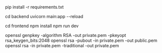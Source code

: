 pip install -r requirements.txt

cd backend
uvicorn main:app --reload

cd frontend
npm install
npm run dev 

openssl genpkey -algorithm RSA -out private.pem -pkeyopt rsa_keygen_bits:2048
openssl rsa -pubout -in private.pem -out public.pem
openssl rsa -in private.pem -traditional -out private.pem
